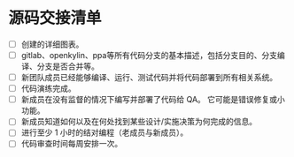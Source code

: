 
# 源码交接清单

- [ ] 创建的详细图表。
- [ ] gitlab、openkylin、ppa等所有代码分支的基本描述，包括分支目的、分支编译、分支是否合并等。
- [ ] 新团队成员已经能够编译、运行、测试代码并将代码部署到所有相关系统。
- [ ] 代码演练完成。
- [ ] 新成员在没有监督的情况下编写并部署了代码给 QA。 它可能是错误修复或小功能。
- [ ] 新成员知道如何以及在何处找到某些设计/实施决策为何完成的信息。
- [ ] 进行至少 1 小时的结对编程（老成员与新成员）。
- [ ] 代码审查时间每周安排一次。
